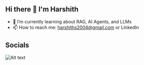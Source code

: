 ## Hi there 👋 I'm Harshith

- 🌱 I’m currently learning about RAG, AI Agents, and LLMs
-  📫 How to reach me: harshiths2004@gmail.com or LinkedIn

## Socials
![Alt text](https://www.linkedin.com/in/harshith-suresh-056079216/)

<!--
**Harshith24/Harshith24** is a ✨ _special_ ✨ repository because its `README.md` (this file) appears on your GitHub profile.

Here are some ideas to get you started:

- 🔭 I’m currently working on ...
- 🌱 I’m currently learning about RAG, AI Agents, and LLMs
- 👯 I’m looking to collaborate on ...
- 🤔 I’m looking for help with ...
- 💬 Ask me about ...
- 📫 How to reach me: harshiths2004@gmail.com
- 😄 Pronouns: ...
- ⚡ Fun fact: ...
-->
